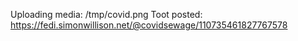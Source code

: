 Uploading media: /tmp/covid.png
Toot posted: https://fedi.simonwillison.net/@covidsewage/110735461827767578
